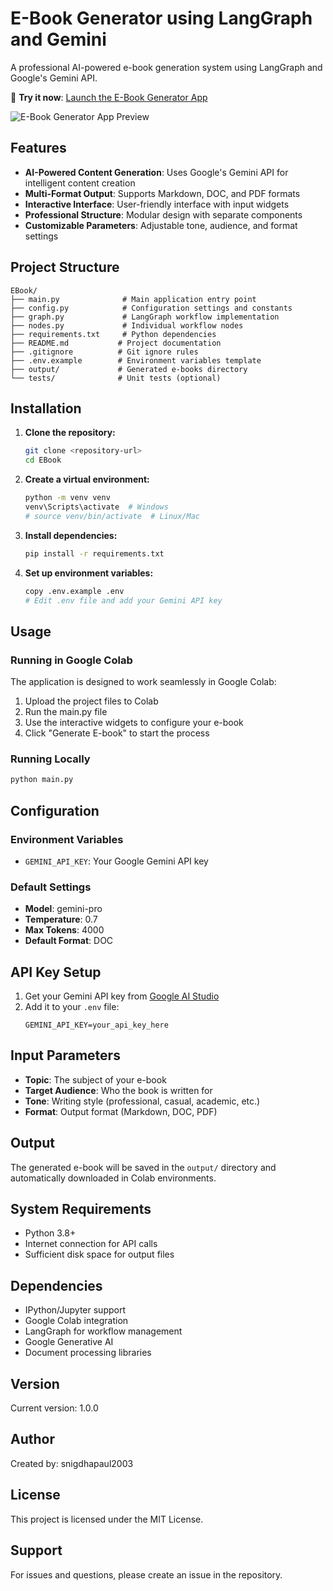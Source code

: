 # E-Book Generator using LangGraph and Gemini

A professional AI-powered e-book generation system using LangGraph and Google's Gemini API.

🚀 **Try it now**: [Launch the E-Book Generator App](https://ai-ebook-generator.streamlit.app/)

![E-Book Generator App Preview](assets/app-preview.png)

## Features

- **AI-Powered Content Generation**: Uses Google's Gemini API for intelligent content creation
- **Multi-Format Output**: Supports Markdown, DOC, and PDF formats
- **Interactive Interface**: User-friendly interface with input widgets
- **Professional Structure**: Modular design with separate components
- **Customizable Parameters**: Adjustable tone, audience, and format settings

## Project Structure

```
EBook/
├── main.py              # Main application entry point
├── config.py            # Configuration settings and constants
├── graph.py             # LangGraph workflow implementation
├── nodes.py             # Individual workflow nodes
├── requirements.txt     # Python dependencies
├── README.md           # Project documentation
├── .gitignore          # Git ignore rules
├── .env.example        # Environment variables template
├── output/             # Generated e-books directory
└── tests/              # Unit tests (optional)
```

## Installation

1. **Clone the repository:**
   ```bash
   git clone <repository-url>
   cd EBook
   ```

2. **Create a virtual environment:**
   ```bash
   python -m venv venv
   venv\Scripts\activate  # Windows
   # source venv/bin/activate  # Linux/Mac
   ```

3. **Install dependencies:**
   ```bash
   pip install -r requirements.txt
   ```

4. **Set up environment variables:**
   ```bash
   copy .env.example .env
   # Edit .env file and add your Gemini API key
   ```

## Usage

### Running in Google Colab

The application is designed to work seamlessly in Google Colab:

1. Upload the project files to Colab
2. Run the main.py file
3. Use the interactive widgets to configure your e-book
4. Click "Generate E-book" to start the process

### Running Locally

```python
python main.py
```

## Configuration

### Environment Variables

- `GEMINI_API_KEY`: Your Google Gemini API key

### Default Settings

- **Model**: gemini-pro
- **Temperature**: 0.7
- **Max Tokens**: 4000
- **Default Format**: DOC

## API Key Setup

1. Get your Gemini API key from [Google AI Studio](https://makersuite.google.com/app/apikey)
2. Add it to your `.env` file:
   ```
   GEMINI_API_KEY=your_api_key_here
   ```

## Input Parameters

- **Topic**: The subject of your e-book
- **Target Audience**: Who the book is written for
- **Tone**: Writing style (professional, casual, academic, etc.)
- **Format**: Output format (Markdown, DOC, PDF)

## Output

The generated e-book will be saved in the `output/` directory and automatically downloaded in Colab environments.

## System Requirements

- Python 3.8+
- Internet connection for API calls
- Sufficient disk space for output files

## Dependencies

- IPython/Jupyter support
- Google Colab integration
- LangGraph for workflow management
- Google Generative AI
- Document processing libraries

## Version

Current version: 1.0.0

## Author

Created by: snigdhapaul2003

## License

This project is licensed under the MIT License.

## Support

For issues and questions, please create an issue in the repository.
